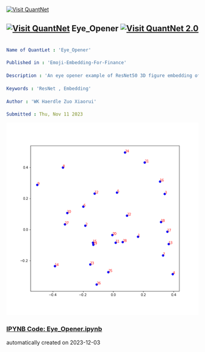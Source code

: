 [<img src="https://github.com/QuantLet/Styleguide-and-FAQ/blob/master/pictures/banner.png" width="1100" alt="Visit QuantNet">](http://quantlet.de/)

## [<img src="https://github.com/QuantLet/Styleguide-and-FAQ/blob/master/pictures/qloqo.png" alt="Visit QuantNet">](http://quantlet.de/) **Eye_Opener** [<img src="https://github.com/QuantLet/Styleguide-and-FAQ/blob/master/pictures/QN2.png" width="60" alt="Visit QuantNet 2.0">](http://quantlet.de/)

```yaml

Name of QuantLet : 'Eye_Opener'

Published in : 'Emoji-Embedding-For-Finance' 

Description : 'An eye opener example of ResNet50 3D figure embedding of emojis. No guarantee everytime the same result because of the random seed.'

Keywords : 'ResNet , Embedding'

Author : 'WK Haerdle Zuo Xiaorui'

Submitted : Thu, Nov 11 2023

```

![Picture1](plot.png)

### [IPYNB Code: Eye_Opener.ipynb](Eye_Opener.ipynb)


automatically created on 2023-12-03
